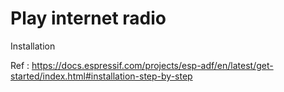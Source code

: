# Play internet radio

Installation

Ref : https://docs.espressif.com/projects/esp-adf/en/latest/get-started/index.html#installation-step-by-step
